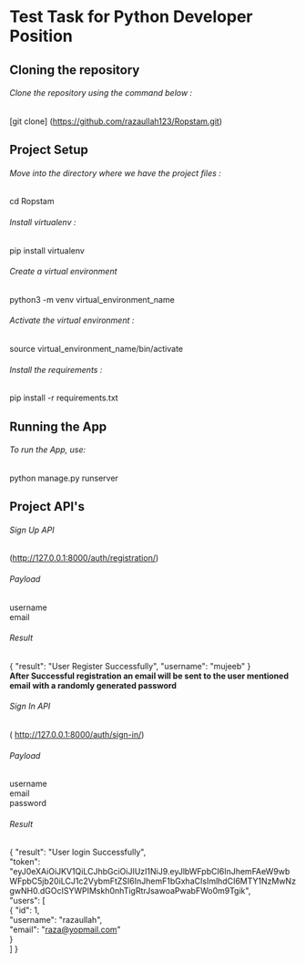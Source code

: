 # Test Task for Python Developer Position

## Cloning the repository

###### Clone the repository using the command below :
[git clone] (https://github.com/razaullah123/Ropstam.git)

## Project Setup

###### Move into the directory where we have the project files :
cd Ropstam

###### Install virtualenv :
pip install virtualenv

###### Create a virtual environment
python3 -m venv virtual_environment_name

###### Activate the virtual environment :
source virtual_environment_name/bin/activate

###### Install the requirements :
pip install -r requirements.txt


## Running the App
###### To run the App, use:  
python manage.py runserver

## Project API's
###### Sign Up API
(http://127.0.0.1:8000/auth/registration/)

###### Payload  
username  
email  

###### Result
{
    "result": "User Register Successfully",
    "username": "mujeeb"
}  
**After Successful registration an email will be sent to the user mentioned email with a randomly generated password**
###### Sign In API
( http://127.0.0.1:8000/auth/sign-in/)
###### Payload
username  
email  
password  
###### Result
{
    "result": "User login Successfully",  
    "token": "eyJ0eXAiOiJKV1QiLCJhbGciOiJIUzI1NiJ9.eyJlbWFpbCI6InJhemFAeW9wbWFpbC5jb20iLCJ1c2VybmFtZSI6InJhemF1bGxhaCIsImlhdCI6MTY1NzMwNzgwNH0.dGOcISYWPIMskh0nhTigRtrJsawoaPwabFWo0m9Tgik",  
    "users":  [  
        {
            "id": 1,  
            "username": "razaullah",  
            "email": "raza@yopmail.com"  
        }  
    ]
}